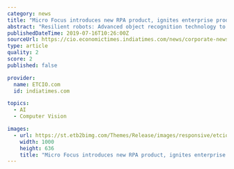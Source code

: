 ```yaml
---
category: news
title: "Micro Focus introduces new RPA product, ignites enterprise productivity"
abstract: "Resilient robots: Advanced object recognition technology to detect UI changes and automatically adapt as needed, saving time on maintenance. “At Kinetic IT, we strengthen our personalized service offerings by minimizing effort on activities better suited ..."
publishedDateTime: 2019-07-16T10:26:00Z
sourceUrl: https://cio.economictimes.indiatimes.com/news/corporate-news/micro-focus-introduces-new-rpa-product-ignites-enterprise-productivity/70244004
type: article
quality: 2
score: 2
published: false

provider:
  name: ETCIO.com
  id: indiatimes.com

topics:
  - AI
  - Computer Vision

images:
  - url: https://st.etb2bimg.com/Themes/Release/images/responsive/etcio-default.jpg
    width: 1000
    height: 636
    title: "Micro Focus introduces new RPA product, ignites enterprise productivity"
---
```

